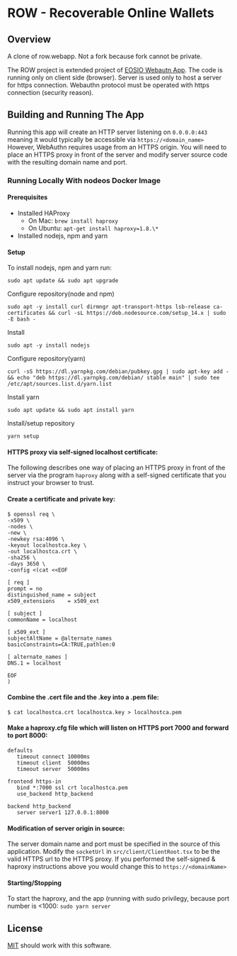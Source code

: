# ROW - Recoverable Online Wallets 

## Overview
A clone of row.webapp. Not a fork because fork cannot be private.

The ROW project is extended project of [EOSIO Webautn App](https://github.com/EOSIO/eosio-webauthn-example-app/). The code is running only on client side (browser). Server is used only to host a server for https connection. Webauthn protocol must be operated with https connection (security reason).


## Building and Running The App
Running this app will create an HTTP server listening on `0.0.0.0:443` meaning it would typically be accessible via `https://<domain_name>` However, WebAuthn requires usage from an HTTPS origin. You will need to place an HTTPS proxy in front of the server and modify server source code with the resulting domain name and port.

### Running Locally With nodeos Docker Image

#### Prerequisites
- Installed HAProxy
   - On Mac: `brew install haproxy`
   - On Ubuntu: `apt-get install haproxy=1.8.\*`
- Installed nodejs, npm and yarn

#### Setup
To install nodejs, npm and yarn run:

`sudo apt update && sudo apt upgrade`

Configure repository(node and npm)

`sudo apt -y install curl dirmngr apt-transport-https lsb-release ca-certificates && curl -sL https://deb.nodesource.com/setup_14.x | sudo -E bash -`

Install

`sudo apt -y install nodejs`


Configure repository(yarn)

`curl -sS https://dl.yarnpkg.com/debian/pubkey.gpg | sudo apt-key add - && echo "deb https://dl.yarnpkg.com/debian/ stable main" | sudo tee /etc/apt/sources.list.d/yarn.list`

Install yarn

`sudo apt update && sudo apt install yarn`

Install/setup repository

`yarn setup`

#### HTTPS proxy via self-signed localhost certificate:

The following describes one way of placing an HTTPS proxy in front of the server via the program `haproxy` along with a self-signed certificate that you instruct your browser to trust.

#### Create a certificate and private key:

```
$ openssl req \
-x509 \
-nodes \
-new \
-newkey rsa:4096 \
-keyout localhostca.key \
-out localhostca.crt \
-sha256 \
-days 3650 \
-config <(cat <<EOF

[ req ]
prompt = no
distinguished_name = subject
x509_extensions    = x509_ext

[ subject ]
commonName = localhost

[ x509_ext ]
subjectAltName = @alternate_names
basicConstraints=CA:TRUE,pathlen:0

[ alternate_names ]
DNS.1 = localhost

EOF
)
```

#### Combine the .cert file and the .key into a .pem file:

```
$ cat localhostca.crt localhostca.key > localhostca.pem
```

#### Make a haproxy.cfg file which will listen on HTTPS port 7000 and forward to port 8000:

```
defaults
   timeout connect 10000ms
   timeout client  50000ms
   timeout server  50000ms

frontend https-in
   bind *:7000 ssl crt localhostca.pem
   use_backend http_backend

backend http_backend
   server server1 127.0.0.1:8000
```

#### Modification of server origin in source:

The server domain name and port must be specified in the source of this application. Modify the `socketUrl` in `src/client/ClientRoot.tsx` to be the valid HTTPS url to the HTTPS proxy. If you performed the self-signed & haproxy instructions above you would change this to `https://<domainName>`

#### Starting/Stopping
To start the haproxy, and the app (running with sudo privilegy, because port number is <1000:
`sudo yarn server`

## License

[MIT](./LICENSE)
should work with this software.

